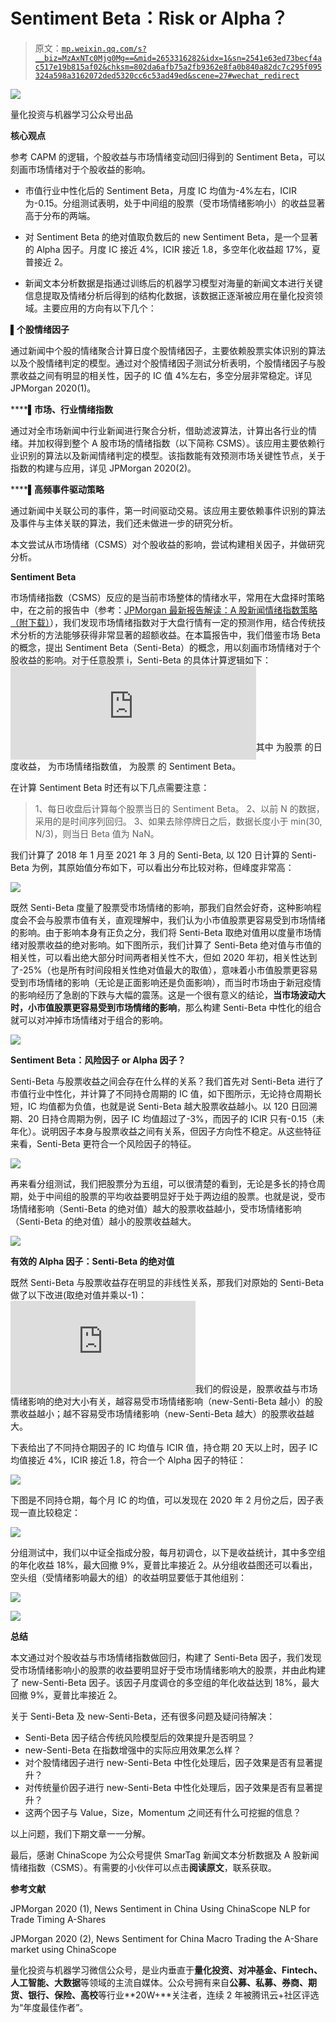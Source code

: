 # Sentiment Beta：Risk or Alpha？

> 原文：[`mp.weixin.qq.com/s?__biz=MzAxNTc0Mjg0Mg==&mid=2653316282&idx=1&sn=2541e63ed73becf4ac517e19b815af02&chksm=802da6afb75a2fb9362e8fa0b840a82dc7c295f095324a598a3162072ded5320cc6c53ad49ed&scene=27#wechat_redirect`](http://mp.weixin.qq.com/s?__biz=MzAxNTc0Mjg0Mg==&mid=2653316282&idx=1&sn=2541e63ed73becf4ac517e19b815af02&chksm=802da6afb75a2fb9362e8fa0b840a82dc7c295f095324a598a3162072ded5320cc6c53ad49ed&scene=27#wechat_redirect)

![](img/817c601fc026ccfe2ee840069c1e016b.png)

量化投资与机器学习公众号出品

**核心观点**

参考 CAPM 的逻辑，个股收益与市场情绪变动回归得到的 Sentiment Beta，可以刻画市场情绪对于个股收益的影响。

*   市值行业中性化后的 Sentiment Beta，月度 IC 均值为-4%左右，ICIR 为-0.15。分组测试表明，处于中间组的股票（受市场情绪影响小）的收益显著高于分布的两端。

*   对 Sentiment Beta 的绝对值取负数后的 new Sentiment Beta，是一个显著的 Alpha 因子。月度 IC 接近 4%，ICIR 接近 1.8，多空年化收益超 17%，夏普接近 2。

*   新闻文本分析数据是指通过训练后的机器学习模型对海量的新闻文本进行关键信息提取及情绪分析后得到的结构化数据，该数据正逐渐被应用在量化投资领域。主要应用的方向有以下几个：

**▌个股情绪因子**

通过新闻中个股的情绪聚合计算日度个股情绪因子，主要依赖股票实体识别的算法以及个股情绪判定的模型。通过对个股情绪因子测试分析表明，个股情绪因子与股票收益之间有明显的相关性，因子的 IC 值 4%左右，多空分层非常稳定。详见 JPMorgan 2020(1)。

****▌**市场、行业情绪指数**

通过对全市场新闻中行业新闻进行聚合分析，借助滤波算法，计算出各行业的情绪。并加权得到整个 A 股市场的情绪指数（以下简称 CSMS）。该应用主要依赖行业识别的算法以及新闻情绪判定的模型。该指数能有效预测市场关键性节点，关于指数的构建与应用，详见 JPMorgan 2020(2)。

****▌**高频事件驱动策略**

通过新闻中关联公司的事件，第一时间驱动交易。该应用主要依赖事件识别的算法及事件与主体关联的算法，我们还未做进一步的研究分析。

本文尝试从市场情绪（CSMS）对个股收益的影响，尝试构建相关因子，并做研究分析。

**Sentiment Beta**

市场情绪指数（CSMS）反应的是当前市场整体的情绪水平，常用在大盘择时策略中，在之前的报告中（参考：[JPMorgan 最新报告解读：A 股新闻情绪指数策略（附下载）](http://mp.weixin.qq.com/s?__biz=MzAxNTc0Mjg0Mg==&mid=2653308124&idx=1&sn=9f990aab91d3840b6babda5d95879c50&chksm=802d86c9b75a0fdf5124c602ce916e532a71dd208be9819c4ac62c05a097ff7da682dcfed701&scene=21#wechat_redirect)），我们发现市场情绪指数对于大盘行情有一定的预测作用，结合传统技术分析的方法能够获得非常显著的超额收益。在本篇报告中，我们借鉴市场 Beta 的概念，提出 Sentiment Beta（Senti-Beta）的概念，用以刻画市场情绪对于个股收益的影响。对于任意股票 i，Senti-Beta 的具体计算逻辑如下：<embed style="vertical-align: -2.023ex;width: 51.4ex;height: auto;max-width: 300% !important;" src="https://mmbiz.qlogo.cn/mmbiz_svg/a18XcQ1EBBggIibBXCZoqduStgLs8b9a8C2cuQssiasVqcCqUibNsbCYzkAtHcpvs3rWt12esI7BnFiaGlAn9H6e3QtgT80ZFVFL/0?wx_fmt=svg" data-type="svg+xml">其中 为股票 的日度收益， 为市场情绪指数值， 为股票 的 Sentiment Beta。

在计算 Sentiment Beta 时还有以下几点需要注意：

> 1、每日收盘后计算每个股票当日的 Sentiment Beta。
> 2、以前 N 的数据，采用的是时间序列回归。
> 3、如果去除停牌日之后，数据长度小于 min(30, N/3)，则当日 Beta 值为 NaN。

我们计算了 2018 年 1 月至 2021 年 3 月的 Senti-Beta, 以 120 日计算的 Senti-Beta 为例，其原始值分布如下，可以看出分布比较对称，但峰度非常高：

![](img/9a326f871f8110c4d1832ad240991fec.png)

既然 Senti-Beta 度量了股票受市场情绪的影响，那我们自然会好奇，这种影响程度会不会与股票市值有关，直观理解中，我们认为小市值股票更容易受到市场情绪的影响。由于影响本身有正负之分，我们将 Senti-Beta 取绝对值用以度量市场情绪对股票收益的绝对影响。如下图所示，我们计算了 Senti-Beta 绝对值与市值的相关性，可以看出绝大部分时间两者相关性不大，但如 2020 年初，相关性达到了-25%（也是所有时间段相关性绝对值最大的取值），意味着小市值股票更容易受到市场情绪的影响（无论是正面影响还是负面影响），而当时市场由于新冠疫情的影响经历了急剧的下跌与大幅的震荡。这是一个很有意义的结论，**当市场波动大时，小市值股票更容易受到市场情绪的影响**，那么构建 Senti-Beta 中性化的组合就可以对冲掉市场情绪对于组合的影响。

![](img/0185563771e5674b593b393ccc414342.png)

**Sentiment Beta：风险因子 or Alpha 因子？**

Senti-Beta 与股票收益之间会存在什么样的关系？我们首先对 Senti-Beta 进行了市值行业中性化，并计算了不同持仓周期的 IC 值，如下图所示，无论持仓周期长短，IC 均值都为负值，也就是说 Senti-Beta 越大股票收益越小。以 120 日回溯期、20 日持仓周期为例，因子 IC 均值超过了-3%，而因子的 ICIR 只有-0.15（未年化）。说明因子本身与股票收益之间有关系，但因子方向性不稳定。从这些特征来看，Senti-Beta 更符合一个风险因子的特征。

![](img/d4476e939d1bbca559c0d51a386a59b3.png)

再来看分组测试，我们把股票分为五组，可以很清楚的看到，无论是多长的持仓周期，处于中间组的股票的平均收益要明显好于处于两边组的股票。也就是说，受市场情绪影响（Senti-Beta 的绝对值）越大的股票收益越小，受市场情绪影响（Senti-Beta 的绝对值）越小的股票收益越大。

![](img/fc393457cf8adfda09c1bef3063d610f.png)

**有效的 Alpha 因子：Senti-Beta 的绝对值**

既然 Senti-Beta 与股票收益存在明显的非线性关系，那我们对原始的 Senti-Beta 做了以下改进(取绝对值并乘以-1)：<embed style="vertical-align: -0.566ex;width: 38.676ex;height: auto;max-width: 300% !important;" src="https://mmbiz.qlogo.cn/mmbiz_svg/a18XcQ1EBBggIibBXCZoqduStgLs8b9a8OpjapNTCJyfGSLnzQNN7xesEAasic0jdiavMMVGqMbbINxws2gibd4vmQicoTs3wvBYa/0?wx_fmt=svg" data-type="svg+xml">我们的假设是，股票收益与市场情绪影响的绝对大小有关，越容易受市场情绪影响（new-Senti-Beta 越小）的股票收益越小；越不容易受市场情绪影响（new-Senti-Beta 越大）的股票收益越大。  

下表给出了不同持仓期因子的 IC 均值与 ICIR 值，持仓期 20 天以上时，因子 IC 均值接近 4%，ICIR 接近 1.8，符合一个 Alpha 因子的特征：

![](img/520cc76d15849839ba31a6e5785e674c.png)

下图是不同持仓期，每个月 IC 的均值，可以发现在 2020 年 2 月份之后，因子表现一直比较稳定：

![](img/9d56f8d15f19f09637c29882ddf40711.png)

分组测试中，我们以中证全指成分股，每月初调仓，以下是收益统计，其中多空组的年化收益 18%，最大回撤 9%，夏普比率接近 2。从分组收益图还可以看出，空头组（受情绪影响最大的组）的收益明显要低于其他组别：

![](img/0991e94734c07d3b761b7be149ee32ab.png)

![](img/b2a38443859027fbe46277928a1815ed.png)

**总结**

本文通过对个股收益与市场情绪指数做回归，构建了 Senti-Beta 因子，我们发现受市场情绪影响小的股票的收益要明显好于受市场情绪影响大的股票，并由此构建了 new-Senti-Beta 因子。该因子月度调仓的多空组的年化收益达到 18%，最大回撤 9%，夏普比率接近 2。

关于 Senti-Beta 及 new-Senti-Beta，还有很多问题及疑问待解决：

*   Senti-Beta 因子结合传统风险模型后的效果提升是否明显？
*   new-Senti-Beta 在指数增强中的实际应用效果怎么样？
*   对个股情绪因子进行 new-Senti-Beta 中性化处理后，因子效果是否有显著提升？
*   对传统量价因子进行 new-Senti-Beta 中性化处理后，因子效果是否有显著提升？
*   这两个因子与 Value，Size，Momentum 之间还有什么可挖掘的信息？

以上问题，我们下期文章一一分解。

最后，感谢 ChinaScope 为公众号提供 SmarTag 新闻文本分析数据及 A 股新闻情绪指数（CSMS）。有需要的小伙伴可以点击**阅读原文**，联系获取。

**参考文献**

JPMorgan 2020 (1), News Sentiment in China Using ChinaScope NLP for Trade Timing A-Shares

JPMorgan 2020 (2), News Sentiment for China Macro Trading the A-Share market using ChinaScope

量化投资与机器学习微信公众号，是业内垂直于**量化投资、对冲基金、Fintech、人工智能、大数据**等领域的主流自媒体。公众号拥有来自**公募、私募、券商、期货、银行、保险、高校**等行业**20W+**关注者，连续 2 年被腾讯云+社区评选为“年度最佳作者”。
